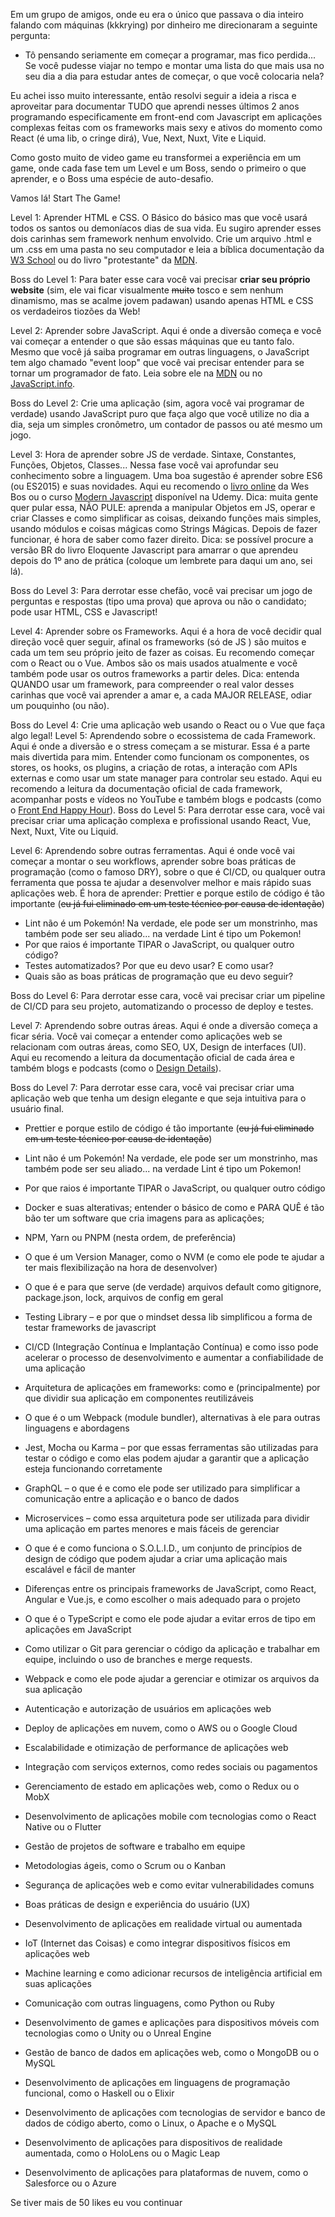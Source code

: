 
Em um grupo de amigos, onde eu era o único que passava o dia inteiro falando com máquinas (kkkrying) por dinheiro me direcionaram a seguinte pergunta: 
- Tô pensando seriamente em começar a programar, mas fico perdida... Se você pudesse viajar no tempo e montar uma lista do que mais usa no seu dia a dia para estudar antes de começar, o que você colocaria nela?

Eu achei isso muito interessante, então resolvi seguir a ideia a risca e aproveitar para documentar TUDO que aprendi nesses últimos 2 anos programando especificamente em front-end com Javascript em aplicações complexas feitas com os frameworks mais sexy e ativos do momento como React (é uma lib, o cringe dirá), Vue, Next, Nuxt, Vite e Liquid.

Como gosto muito de video game eu transformei a experiência em um game, onde cada fase tem um Level e um Boss, sendo o primeiro o que aprender, e o Boss uma espécie de auto-desafio. 

Vamos lá! Start The Game!

Level 1: Aprender HTML e CSS. O Básico do básico mas que você usará todos os santos ou demoníacos dias de sua vida. Eu sugiro aprender esses dois carinhas sem framework nenhum envolvido. Crie um arquivo .html e um .css em uma pasta no seu computador e leia a bíblica documentação da [W3 School](https://www.w3schools.com/html/) ou do livro "protestante" da [MDN](https://developer.mozilla.org/pt-BR/docs/Web/HTML).

Boss do Level 1: Para bater esse cara você vai precisar **criar seu próprio website** (sim, ele vai ficar visualmente ~~muito~~ tosco e sem nenhum dinamismo, mas se acalme jovem padawan) usando apenas HTML e CSS os verdadeiros tiozões da Web!

Level 2: Aprender sobre JavaScript. Aqui é onde a diversão começa e você vai começar a entender o que são essas máquinas que eu tanto falo. Mesmo que você já saiba programar em outras linguagens, o JavaScript tem algo chamado "event loop" que você vai precisar entender para se tornar um programador de fato. Leia sobre ele na [MDN](https://developer.mozilla.org/pt-BR/docs/Web/JavaScript/EventLoop) ou no [JavaScript.info](https://javascript.info/). 

Boss do Level 2: Crie  uma aplicação (sim, agora você vai programar de verdade) usando JavaScript puro que faça algo que você utilize no dia a dia, seja um simples cronômetro, um contador de passos ou até mesmo um jogo.

Level 3: Hora de aprender sobre JS de verdade. Sintaxe, Constantes, Funções, Objetos, Classes... Nessa fase você vai aprofundar seu conhecimento sobre a linguagem. Uma boa sugestão é aprender sobre ES6 (ou ES2015) e suas novidades. Aqui eu recomendo o [livro online](https://es6.io/) da Wes Bos ou o curso [Modern Javascript](https://www.udemy.com/course/modern-javascript/) disponível na Udemy. Dica: muita gente quer pular essa, NÃO PULE: aprenda a manipular Objetos em JS, operar e criar Classes e como simplificar as coisas, deixando funções mais simples, usando módulos e coisas mágicas como Strings Mágicas. Depois de fazer funcionar, é hora de saber como fazer direito. Dica: se possível procure a versão BR do livro Eloquente Javascript para amarrar o que aprendeu depois do 1º ano de prática (coloque um lembrete para daqui um ano, sei lá).

Boss do Level 3: Para derrotar esse chefão, você vai precisar um jogo de perguntas e respostas (tipo uma prova) que aprova ou não o candidato; pode usar HTML, CSS e Javascript!

Level 4: Aprender sobre os Frameworks. Aqui é a hora de você decidir qual direção você quer seguir, afinal os frameworks (só de JS ) são muitos e cada um tem seu próprio jeito de fazer as coisas. Eu recomendo começar com o React ou o Vue. Ambos são os mais usados atualmente e você também pode usar os outros frameworks a partir deles. Dica: entenda QUANDO usar um framework, para compreender o real valor desses carinhas que você vai aprender a amar e, a cada MAJOR RELEASE, odiar um pouquinho (ou não). 

Boss do Level 4: Crie uma aplicação web usando o React ou o Vue que faça algo legal! Level 5: Aprendendo sobre o ecossistema de cada Framework. Aqui é onde a diversão e o stress começam a se misturar. Essa é a parte mais divertida para mim. Entender como funcionam os componentes, os stores, os hooks, os plugins, a criação de rotas, a interação com APIs externas e como usar um state manager para controlar seu estado. Aqui eu recomendo a leitura da documentação oficial de cada framework, acompanhar posts e vídeos no YouTube e também blogs e podcasts (como o [Front End Happy Hour](https://frontendhappyhour.com/)). Boss do Level 5: Para derrotar esse cara, você vai precisar criar uma aplicação complexa e profissional usando React, Vue, Next, Nuxt, Vite ou Liquid. 

Level 6: Aprendendo sobre outras ferramentas. Aqui é onde você vai começar a montar o seu workflows, aprender sobre boas práticas de programação (como o famoso DRY), sobre o que é CI/CD, ou qualquer outra ferramenta que possa te ajudar a desenvolver melhor e mais rápido suas aplicações web. É hora de aprender: 
Prettier e porque estilo de código é tão importante (~~eu já fui eliminado em um teste técnico por causa de identação~~)
- Lint não é um Pokemón! Na verdade, ele pode ser um monstrinho, mas também pode ser seu aliado... na verdade Lint é tipo um Pokemon!
- Por que raios é importante TIPAR o JavaScript, ou qualquer outro código?
- Testes automatizados? Por que eu devo usar? E como usar? 
- Quais são as boas práticas de programação que eu devo seguir? 

Boss do Level 6: Para derrotar esse cara, você vai precisar criar um pipeline de CI/CD para seu projeto, automatizando o processo de deploy e testes.

Level 7: Aprendendo sobre outras áreas. Aqui é onde a diversão começa a ficar séria. Você vai começar a entender como aplicações web se relacionam com outras áreas, como SEO, UX, Design de interfaces (UI). Aqui eu recomendo a leitura da documentação oficial de cada área e também blogs e podcasts (como o [Design Details](https://spec.fm/podcasts/design-details)).

Boss do Level 7: Para derrotar esse cara, você vai precisar criar uma aplicação web que tenha um design elegante e que seja intuitiva para o usuário final. 




- Prettier e porque estilo de código é tão importante (~~eu já fui eliminado em um teste técnico por causa de identação~~)
- Lint não é um Pokemón! Na verdade, ele pode ser um monstrinho, mas também pode ser seu aliado... na verdade Lint é tipo um Pokemon!
- Por que raios é importante TIPAR o JavaScript, ou qualquer outro código
- Docker e suas alterativas; entender o básico de como e PARA QUÊ é tão bão ter um software que cria imagens para as aplicações;
- NPM, Yarn ou PNPM (nesta ordem, de preferência)
- O que é um Version Manager, como o NVM (e como ele pode te ajudar a ter mais flexibilização na hora de desenvolver)
- O que é e para que serve (de verdade) arquivos default como gitignore, package.json, lock, arquivos de config em geral
- Testing Library – e por que o mindset dessa lib simplificou a forma de testar frameworks de javascript
- CI/CD (Integração Contínua e Implantação Contínua) e como isso pode acelerar o processo de desenvolvimento e aumentar a confiabilidade de uma aplicação
- Arquitetura de aplicações em frameworks: como e (principalmente) por que dividir sua aplicação em componentes reutilizáveis
- O que é o um Webpack (module bundler), alternativas à ele para outras linguagens e abordagens
-   Jest, Mocha ou Karma – por que essas ferramentas são utilizadas para testar o código e como elas podem ajudar a garantir que a aplicação esteja funcionando corretamente
-   GraphQL – o que é e como ele pode ser utilizado para simplificar a comunicação entre a aplicação e o banco de dados
-   Microservices – como essa arquitetura pode ser utilizada para dividir uma aplicação em partes menores e mais fáceis de gerenciar
-   O que é e como funciona o S.O.L.I.D., um conjunto de princípios de design de código que podem ajudar a criar uma aplicação mais escalável e fácil de manter
-   Diferenças entre os principais frameworks de JavaScript, como React, Angular e Vue.js, e como escolher o mais adequado para o projeto
-   O que é o TypeScript e como ele pode ajudar a evitar erros de tipo em aplicações em JavaScript
-   Como utilizar o Git para gerenciar o código da aplicação e trabalhar em equipe, incluindo o uso de branches e merge requests.


-   Webpack e como ele pode ajudar a gerenciar e otimizar os arquivos da sua aplicação
-   Autenticação e autorização de usuários em aplicações web
-   Deploy de aplicações em nuvem, como o AWS ou o Google Cloud
-   Escalabilidade e otimização de performance de aplicações web
-   Integração com serviços externos, como redes sociais ou pagamentos
-   Gerenciamento de estado em aplicações web, como o Redux ou o MobX
-   Desenvolvimento de aplicações mobile com tecnologias como o React Native ou o Flutter
-   Gestão de projetos de software e trabalho em equipe
-   Metodologias ágeis, como o Scrum ou o Kanban
-   Segurança de aplicações web e como evitar vulnerabilidades comuns
-   Boas práticas de design e experiência do usuário (UX)
-   Desenvolvimento de aplicações em realidade virtual ou aumentada
-   IoT (Internet das Coisas) e como integrar dispositivos físicos em aplicações web
-   Machine learning e como adicionar recursos de inteligência artificial em suas aplicações
-   Comunicação com outras linguagens, como Python ou Ruby
-   Desenvolvimento de games e aplicações para dispositivos móveis com tecnologias como o Unity ou o Unreal Engine
-   Gestão de banco de dados em aplicações web, como o MongoDB ou o MySQL
-   Desenvolvimento de aplicações em linguagens de programação funcional, como o Haskell ou o Elixir
-   Desenvolvimento de aplicações com tecnologias de servidor e banco de dados de código aberto, como o Linux, o Apache e o MySQL
-   Desenvolvimento de aplicações para dispositivos de realidade aumentada, como o HoloLens ou o Magic Leap
-   Desenvolvimento de aplicações para plataformas de nuvem, como o Salesforce ou o Azure


Se tiver mais de 50 likes eu vou continuar